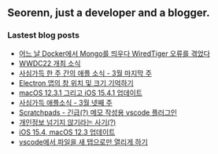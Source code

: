 ## Seorenn, just a developer and a blogger.

### Lastest blog posts

<!-- BLOG-POST-LIST:START -->
- [어느 날 Docker에서 Mongo를 띄우다 WiredTiger 오류를 겪었다](https://seorenn.tistory.com/232)
- [WWDC22 개최 소식](https://seorenn.tistory.com/238)
- [사심가득 한 주 간의 애플 소식 - 3월 마지막 주](https://seorenn.tistory.com/235)
- [Electron 앱의 창 위치 및 크기 기억하기](https://seorenn.tistory.com/230)
- [macOS 12.3.1 그리고 iOS 15.4.1 업데이트](https://seorenn.tistory.com/236)
- [사심가득 애플소식 - 3월 넷째 주](https://seorenn.tistory.com/234)
- [Scratchpads - 긴급&lpar;?&rpar; 메모 작성용 vscode 플러그인](https://seorenn.tistory.com/226)
- [개인정보 넘기지 않기라는 사기&lpar;?&rpar;](https://seorenn.tistory.com/227)
- [iOS 15.4, macOS 12.3 업데이트](https://seorenn.tistory.com/231)
- [vscode에서 파일을 새 탭으로만 열리게 하기](https://seorenn.tistory.com/224)
<!-- BLOG-POST-LIST:END -->
